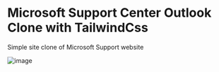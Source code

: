 # Microsoft Support Center Outlook Clone with TailwindCss
Simple site clone of Microsoft Support website



![image](https://github.com/igor-h/microsoft-support/assets/39650812/35a19a29-ec01-40d5-a343-d8e3bfc5f833)
